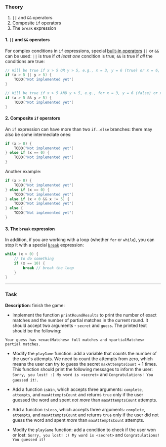 ### Theory

1. `||` and `&&` operators
2. Composite `if` operators
3. The `break` expression

#### 1. `||` and `&&` operators

For complex conditions in `if` expressions, 
special [built-in operators](https://kotlinlang.org/docs/basic-types.html#booleans) `||` or `&&` can be used:
`||` is true if _at least one_ condition is true;
`&&` is true if _all_ the conditions are true:
```kotlin
// Will be true if x > 5 OR y > 5, e.g., x = 3, y = 6 (true) or x = 6, y = 6 (true)
if (x > 5 || y > 5) {
    TODO("Not implemented yet")
}
```
```kotlin
// Will be true if x > 5 AND y > 5, e.g., for x = 3, y = 6 (false) or x = 6, y = 6 (true)
if (x > 5 && y > 5) {
    TODO("Not implemented yet")
}
```

#### 2. Composite `if` operators

An `if` expression can have more than two `if..else` branches: there may also be some intermediate ones:
```kotlin
if (x > 0) {
    TODO("Not implemented yet")
} else if (x == 0) {
    TODO("Not implemented yet")
}
```
Another example: 
```kotlin
if (x > 0) {
    TODO("Not implemented yet")
} else if (x == 0) {
    TODO("Not implemented yet")
} else if (x < 0 && x != 5) {
    TODO("Not implemented yet")
} else {
    TODO("Not implemented yet")
}
```

#### 3. The `break` expression

In addition, if you are working with a loop (whether `for` or `while`), 
you can stop it with a special [`break`](https://kotlinlang.org/docs/returns.html) expression:
```kotlin
while (x > 0) {
    // to do something
    if (x == 10) {
        break // break the loop
    }
}
```
___

### Task

**Description**: finish the game:
- Implement the function `printRoundResults` to 
print the number of exact matches and the number of partial matches in the current round.
It should accept two arguments - `secret` and `guess`. 
The printed text should be the following:
```text
Your guess has <exactMatches> full matches and <partialMatches> partial matches.
```

- Modify the `playGame` function: add a variable that counts the number of the user's attempts. We need to count the attempts from zero, which means the user can try to guess the secret `maxAttemptsCount` + 1 times.
This function should print the following messages to inform the user: `Sorry, you lost! :( My word is <secret>` and `Congratulations! You guessed it!`.

- Add a function `isWin`, which accepts three arguments: `complete`, `attempts`, and `maxAttemptsCount`
and returns `true` only if the user guessed the word and spent _not more_ than `maxAttemptsCount` attempts.
- Add a function `isLoss`, which accepts three arguments: `complete`, `attempts`, and `maxAttemptsCount`
and returns `true` only if the user did not guess the word and spent _more_ than `maxAttemptsCount` attempts.
- Modify the `playGame` function: add a condition to check if the user won or lost: `Sorry, you lost! :( My word is <secret>` and `Congratulations! You guessed it!`
